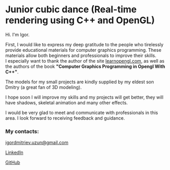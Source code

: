 <h1><strong>Junior cubic dance (Real-time rendering using C++ and OpenGL)</strong></h1>
<p>Hi. I'm Igor.</p>
<p>First, I would like to express my deep gratitude to the people who tirelessly provide educational materials for computer graphics programming. These materials allow both beginners and professionals to improve their skills. <br />I especially want to thank the author of the site <a href="https://learnopengl.com/">learnopengl.com</a>, as well as the authors of the book <strong>"Computer Graphics Programming in Opengl With C++"</strong>.</p>
<p>The models for my small projects are kindly supplied by my eldest son Dmitry (a great fan of 3D modeling).</p>
<p>I hope soon I will improve my skills and my projects will get better, they will have shadows, skeletal animation and many other effects.</p>
<p>I would be very glad to meet and communicate with professionals in this area. I look forward to receiving feedback and guidance.</p>
<h3><strong>My contacts:</strong></h3>
<p><a href="mailto:igordmitriev@gmail.com">igordmitriev.uzun@gmail.com</a></p>
<p><a href="https://www.linkedin.com/in/igor-dmitriev-uzun-27845b59/">LinkedIn</a></p>
<p><a href="https://github.com/Uzunig">GitHub</a></p>
